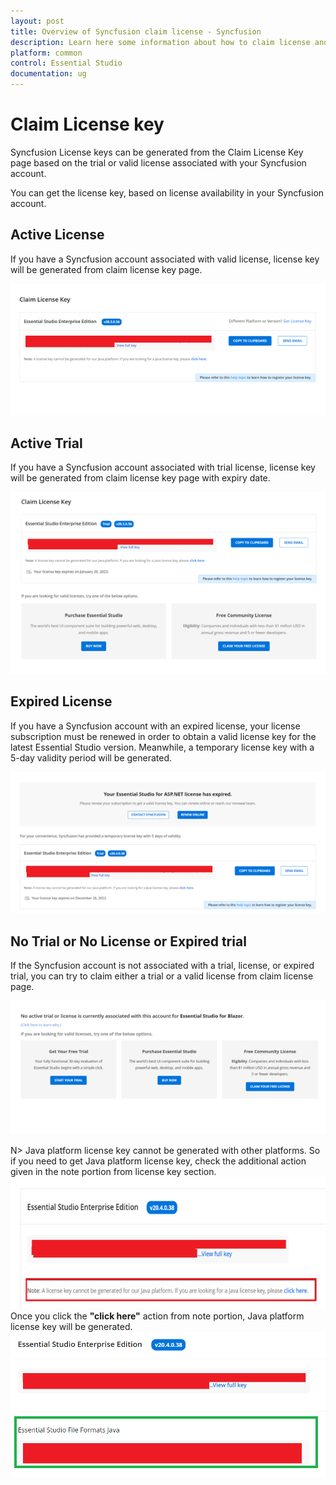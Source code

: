 ```yaml
---
layout: post
title: Overview of Syncfusion claim license - Syncfusion
description: Learn here some information about how to claim license and more details.
platform: common
control: Essential Studio
documentation: ug
---
```


# Claim License key

Syncfusion License keys can be generated from the Claim License Key page based on the trial or valid license associated with your Syncfusion account.

You can get the license key, based on license availability in your Syncfusion account.

## Active License

If you have a Syncfusion account associated with valid license, license key will be generated from claim license key page.

![Active License](licensing-images/active-license.png)

## Active Trial

If you have a Syncfusion account associated with trial license, license key will be generated from claim license key page with expiry date.

![Active Trial](licensing-images/active-trial.png)

## Expired License

If you have a Syncfusion account with an expired license, your license subscription must be renewed in order to obtain a valid license key for the latest Essential Studio version. Meanwhile, a temporary license key with a 5-day validity period will be generated.

![Expired License](licensing-images/expired-license.png)

## No Trial or No License or Expired trial

If the Syncfusion account is not associated with a trial, license, or expired trial, you can try to claim either a trial or a valid license from claim license page.

![No Trial or No License](licensing-images/no-active-trial-or-license.png)

N> Java platform license key cannot be generated with other platforms. So if you need to get Java platform license key, check the additional action given in the note portion from license key section.
![Java License](licensing-images/java-license.png)
Once you click the **"click here"** action from note portion, Java platform license key will be generated.
![Java License Key](licensing-images/java-license-key.png)
